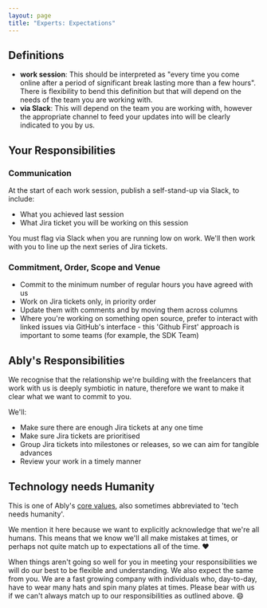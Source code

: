 ```yaml
---
layout: page
title: "Experts: Expectations"
---
```


## Definitions

- **work session**: This should be interpreted as "every time you come online after a period of significant break lasting more than a few hours". There is flexibility to bend this definition but that will depend on the needs of the team you are working with.
- **via Slack**: This will depend on the team you are working with, however the appropriate channel to feed your updates into will be clearly indicated to you by us.

## Your Responsibilities

### Communication

At the start of each work session, publish a self-stand-up via Slack, to include:

- What you achieved last session
- What Jira ticket you will be working on this session

You must flag via Slack when you are running low on work.
We'll then work with you to line up the next series of Jira tickets.

### Commitment, Order, Scope and Venue

- Commit to the minimum number of regular hours you have agreed with us
- Work on Jira tickets only, in priority order
- Update them with comments and by moving them across columns
- Where you're working on something open source, prefer to interact with linked issues via GitHub's interface - this 'Github First' approach is important to some teams (for example, the SDK Team)

## Ably's Responsibilities

We recognise that the relationship we're building with the freelancers that work with us is deeply symbiotic in nature, therefore we want to make it clear what we want to commit to you.

We'll:

- Make sure there are enough Jira tickets at any one time
- Make sure Jira tickets are prioritised
- Group Jira tickets into milestones or releases, so we can aim for tangible advances
- Review your work in a timely manner

## Technology needs Humanity

This is one of Ably's [core values](https://ably.com/blog/ably-values),
also sometimes abbreviated to 'tech needs humanity'.

We mention it here because we want to explicitly acknowledge that we're all humans.
This means that we know we'll all make mistakes at times, or perhaps not quite match up to expectations all of the time. :heart:

When things aren't going so well for you in meeting your responsibilities we will do our best to be flexible and understanding. We also expect the same from you.
We are a fast growing company with individuals who, day-to-day, have to wear many hats and spin many plates at times. Please bear with us if we can't always match up to our responsibilities as outlined above. :smile:
